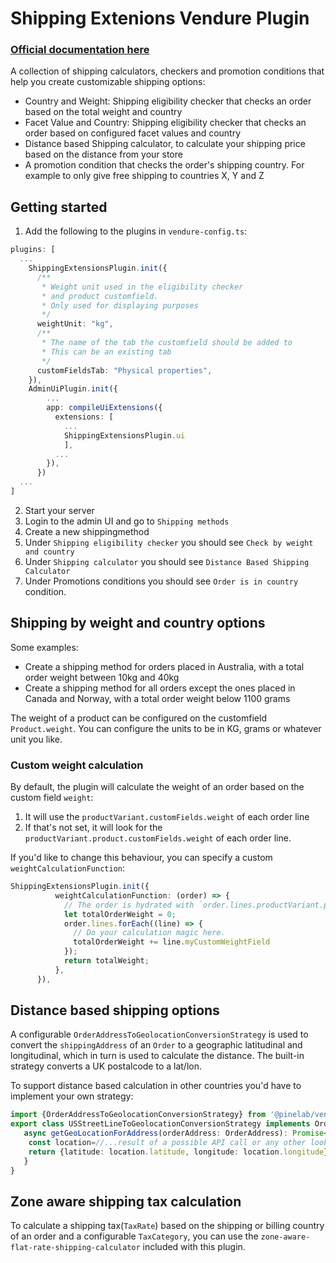 # Shipping Extenions Vendure Plugin

### [Official documentation here](https://pinelab-plugins.com/plugin/vendure-plugin-shipping-extensions)

A collection of shipping calculators, checkers and promotion conditions that help you create customizable shipping options:

- Country and Weight: Shipping eligibility checker that checks an order based on the total weight and country
- Facet Value and Country: Shipping eligibility checker that checks an order based on configured facet values and country
- Distance based Shipping calculator, to calculate your shipping price based on the distance from your store
- A promotion condition that checks the order's shipping country. For example to only give free shipping to countries X, Y and Z

## Getting started

1. Add the following to the plugins in `vendure-config.ts`:

```ts
plugins: [
  ...
    ShippingExtensionsPlugin.init({
      /**
       * Weight unit used in the eligibility checker
       * and product customfield.
       * Only used for displaying purposes
       */
      weightUnit: "kg",
      /**
       * The name of the tab the customfield should be added to
       * This can be an existing tab
       */
      customFieldsTab: "Physical properties",
    }),
    AdminUiPlugin.init({
        ...
        app: compileUiExtensions({
          extensions: [
            ...
            ShippingExtensionsPlugin.ui
            ],
          ...
        }),
      })
  ...
]
```

2. Start your server
3. Login to the admin UI and go to `Shipping methods`
4. Create a new shippingmethod
5. Under `Shipping eligibility checker` you should see `Check by weight and country`
6. Under `Shipping calculator` you should see `Distance Based Shipping Calculator`
7. Under Promotions conditions you should see `Order is in country` condition.

## Shipping by weight and country options

Some examples:

- Create a shipping method for orders placed in Australia, with a total order weight between 10kg and 40kg
- Create a shipping method for all orders except the ones placed in Canada and Norway, with a total order weight below
  1100 grams

The weight of a product can be configured on the customfield `Product.weight`. You can configure the units to be in KG,
grams or whatever unit you like.

### Custom weight calculation

By default, the plugin will calculate the weight of an order based on the custom field `weight`:

1. It will use the `productVariant.customFields.weight` of each order line
2. If that's not set, it will look for the `productVariant.product.customFields.weight` of each order line.

If you'd like to change this behaviour, you can specify a custom `weightCalculationFunction`:

```ts
ShippingExtensionsPlugin.init({
          weightCalculationFunction: (order) => {
            // The order is hydrated with `order.lines.productVariant.product`
            let totalOrderWeight = 0;
            order.lines.forEach((line) => {
              // Do your calculation magic here.
              totalOrderWeight += line.myCustomWeightField
            });
            return totalWeight;
          },
      }),
```

## Distance based shipping options

A configurable `OrderAddressToGeolocationConversionStrategy` is used to convert the `shippingAddress` of an `Order` to a geographic latitudinal and longitudinal, which in turn is used to calculate the distance. The built-in strategy converts a UK postalcode to a lat/lon.

To support distance based calculation in other countries you'd have to implement your own strategy:

```ts
import {OrderAddressToGeolocationConversionStrategy} from '@pinelab/vendure-plugin-shipping-extensions'
export class USStreetLineToGeolocationConversionStrategy implements OrderAddressToGeolocationConversionStrategy{
   async getGeoLocationForAddress(orderAddress: OrderAddress): Promise<GeoLocation> {
    const location=//...result of a possible API call or any other lookup method
    return {latitude: location.latitude, longitude: location.longitude}
   }
}
```

## Zone aware shipping tax calculation

To calculate a shipping tax(`TaxRate`) based on the shipping or billing country of an order and a configurable `TaxCategory`, you can use the `zone-aware-flat-rate-shipping-calculator` included with this plugin.
